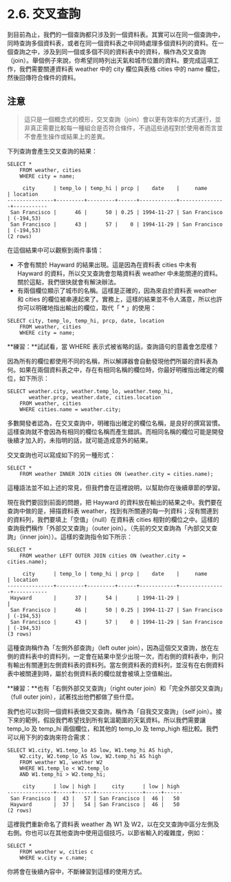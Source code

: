 # 2.6. 交叉查詢

到目前為止，我們的一個查詢都只涉及到一個資料表。其實可以在同一個查詢中，同時查詢多個資料表，或者在同一個資料表之中同時處理多個資料列的資料。在一個查詢之中，涉及到同一個或多個不同的資料表中的資料，稱作為交叉查詢（join）。舉個例子來說，你希望同時列出天氣和城市位置的資料。要完成這項工作，我們需要關連資料表 weather 中的 city 欄位與表格 cities 中的 name 欄位，然後回傳符合條件的資料。

## 注意

> 這只是一個概念式的模形，交叉查詢（join）會以更有效率的方式運行，並非真正需要比較每一種組合是否符合條件，不過這些過程對於使用者而言並不會產生操作或結果上的差異。

下列查詢會產生交叉查詢的結果：

```text
SELECT *
    FROM weather, cities
    WHERE city = name;
```

```text
     city      | temp_lo | temp_hi | prcp |    date    |     name      | location
---------------+---------+---------+------+------------+---------------+-----------
 San Francisco |      46 |      50 | 0.25 | 1994-11-27 | San Francisco | (-194,53)
 San Francisco |      43 |      57 |    0 | 1994-11-29 | San Francisco | (-194,53)
(2 rows)
```

在這個結果中可以觀察到兩件事情：

* 不會有關於 Hayward 的結果出現。這是因為在資料表 cities 中未有 Hayward 的資料，所以交叉查詢會忽略資料表 weather 中未能關連的資料。關於這點，我們很快就會有解決辦法。
* 有兩個欄位顯示了城市的名稱。這樣是正確的，因為來自於資料表 weather 和 cities 的欄位被串連起來了。實務上，這樣的結果並不令人滿意，所以也許你可以明確地指出輸出的欄位，取代「 \* 」的使用：

```text
SELECT city, temp_lo, temp_hi, prcp, date, location
    FROM weather, cities
    WHERE city = name;
```

**練習：**試試看，當 WHERE 表示式被省略的話，查詢語句的意義會怎麼樣？

因為所有的欄位都使用不同的名稱，所以解譯器會自動發現他們所屬的資料表為何。如果在兩個資料表之中，存在有相同名稱的欄位時，你最好明確指出確定的欄位，如下所示：

```text
SELECT weather.city, weather.temp_lo, weather.temp_hi,
       weather.prcp, weather.date, cities.location
    FROM weather, cities
    WHERE cities.name = weather.city;
```

多數開發者認為，在交叉查詢中，明確指出確定的欄位名稱，是良好的撰寫習慣。這樣查詢就不會因為有相同的欄位名稱而產生錯誤。而相同名稱的欄位可能是開發後續才加入的，未指明的話，就可能造成意外的結果。

交叉查詢也可以寫成如下的另一種形式：

```text
SELECT *
    FROM weather INNER JOIN cities ON (weather.city = cities.name);
```

這種語法並不如上述的常見，但我們會在這裡說明，以幫助你在後續章節的學習。

現在我們要回到前面的問題，把 Hayward 的資料放在輸出的結果之中。我們要在查詢中做的是，掃描資料表 weather，找到有所關連的每一列資料；沒有關連到的資料列，我們要填上「空值」（null）在資料表 cities 相對的欄位之中。這樣的查詢我們稱作「外部交叉查詢」（outer join）。（先前的交叉查詢為「內部交叉查詢」（inner join））。這樣的查詢指令如下所示：



```text
SELECT *
    FROM weather LEFT OUTER JOIN cities ON (weather.city = cities.name);
```

```text
     city      | temp_lo | temp_hi | prcp |    date    |     name      | location
---------------+---------+---------+------+------------+---------------+-----------
 Hayward       |      37 |      54 |      | 1994-11-29 |               |
 San Francisco |      46 |      50 | 0.25 | 1994-11-27 | San Francisco | (-194,53)
 San Francisco |      43 |      57 |    0 | 1994-11-29 | San Francisco | (-194,53)
(3 rows)
```

這種查詢稱作為「左側外部查詢」（left outer join），因為這個交叉查詢，放在左側的資料表中的資料列，一定會在結果中至少出現一次，而右側的資料表中，則只有輸出有關連到左側資料表的資料列。當左側資料表的資料列，並沒有在右側資料表中被關連到時，屬於右側資料表的欄位就會被填上空值輸出。

**練習：**也有「右側外部交叉查詢」（right outer join）和「完全外部交叉查詢」（full outer join），試著找出他們都做了些什麼。

我們也可以對同一個資料表做交叉查詢，稱作為「自我交叉查詢」（self join）。接下來的範例，假設我們希望找到所有氣溫範圍的天氣資料。所以我們需要讓 temp\_lo 及 temp\_hi 兩個欄位，和其他的 temp\_lo 及 temp\_high 相比較。我們可以用下列的查詢來符合需求：



```text
SELECT W1.city, W1.temp_lo AS low, W1.temp_hi AS high,
    W2.city, W2.temp_lo AS low, W2.temp_hi AS high
    FROM weather W1, weather W2
    WHERE W1.temp_lo < W2.temp_lo
    AND W1.temp_hi > W2.temp_hi;
```

```text
     city      | low | high |     city      | low | high
---------------+-----+------+---------------+-----+------
 San Francisco |  43 |   57 | San Francisco |  46 |   50
 Hayward       |  37 |   54 | San Francisco |  46 |   50
(2 rows)
```

這裡我們重新命名了資料表 weather 為 W1 及 W2，以在交叉查詢中區分左側及右側。你也可以在其他查詢中使用這個技巧，以節省輸入的複雜度，例如：

```text
SELECT *
    FROM weather w, cities c
    WHERE w.city = c.name;
```

你將會在後續內容中，不斷練習到這樣的使用方式。

